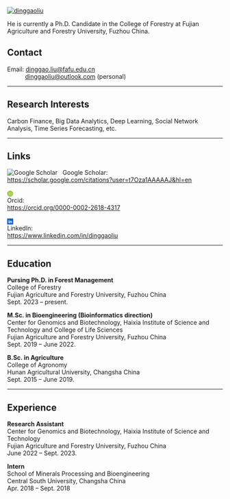 

[![dinggaoliu](https://img.shields.io/badge/dinggaoliu-github-blue?logo=github)](https://github.com/dinggaoliu)

He is currently a Ph.D. Candidate in the College of Forestry at Fujian Agriculture and Forestry University, Fuzhou China.

## Contact
Email: dinggao.liu@fafu.edu.cn \
&emsp;&emsp;&emsp;dinggaoliu@outlook.com (personal)

---

## Research Interests
Carbon Finance, Big Data Analytics, Deep Learning, Social Network Analysis, Time Series Forecasting, etc.

---

## Links
<img src="/static/assets/icons/google‑scholar.png" alt="Google Scholar" style="width:1em;vertical-align:text-bottom;margin-right:0.3em;" class="link-icon" /> 
Google Scholar: \
https://scholar.google.com/citations?user=t7Oza1AAAAAJ&hl=en  

<img src="/static/assets/icons/orcid.png"         alt="Orcid"    style="width:1em;vertical-align:text-bottom;margin-right:0.3em;"      class="link-icon" /> \
Orcid: \
https://orcid.org/0000-0002-2618-4317  

<img src="/static/assets/icons/linkedin.png"      alt="LinkedIn"   style="width:1em;vertical-align:text-bottom;margin-right:0.3em;"    class="link-icon" /> \
LinkedIn: \
https://www.linkedin.com/in/dinggaoliu


---

## Education
**Pursing Ph.D. in Forest Management** \
College of Forestry \
Fujian Agriculture and Forestry University, Fuzhou China \
Sept. 2023 – present.


**M.Sc. in Bioengineering (Bioinformatics direction)** \
Center for Genomics and Biotechnology, Haixia Institute of Science and Technology and College of Life Sciences \
Fujian Agriculture and Forestry University, Fuzhou China \
Sept. 2019 – June 2022.


**B.Sc. in Agriculture** \
College of Agronomy \
Hunan Agricultural University, Changsha China \
Sept. 2015 – June 2019.

---

## Experience
**Research Assistant** \
Center for Genomics and Biotechnology, Haixia Institute of Science and Technology \
Fujian Agriculture and Forestry University, Fuzhou China \
June 2022 – Sept. 2023.

**Intern** \
School of Minerals Processing and Bioengineering \
Central South University, Changsha China \
Apr. 2018 – Sept. 2018




